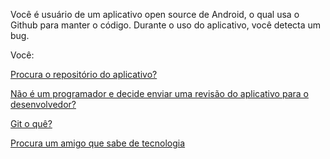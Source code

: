 Você é usuário de um aplicativo open source de Android, o qual usa o Github para manter o código. Durante o uso do
aplicativo, você detecta um bug.

Você:

[Procura o repositório do aplicativo?](colabora/colaborar.md)

[Não é um programador e decide enviar uma revisão do aplicativo para o desenvolvedor?](revisa/revisar.md)

[Git o quê?](git/oque.md)

[Procura um amigo que sabe de tecnologia](amigo/tecnologia.md)

